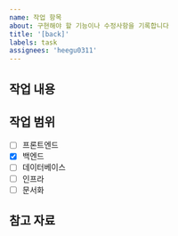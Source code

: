 ```yaml
---
name: 작업 항목
about: 구현해야 할 기능이나 수정사항을 기록합니다
title: '[back]'
labels: task
assignees: 'heegu0311'
---
```


## 작업 내용

## 작업 범위

- [ ] 프론트엔드
- [x] 백엔드
- [ ] 데이터베이스
- [ ] 인프라
- [ ] 문서화

## 참고 자료

